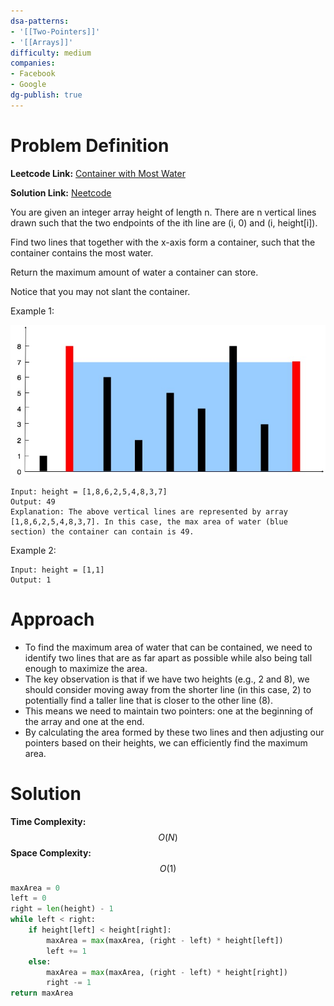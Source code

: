 ```yaml
---
dsa-patterns: 
- '[[Two-Pointers]]'
- '[[Arrays]]'
difficulty: medium
companies: 
- Facebook
- Google
dg-publish: true
---
```

# Problem Definition

**Leetcode Link:** [Container with Most Water](https://leetcode.com/problems/container-with-most-water/)

**Solution Link:** [Neetcode](https://youtu.be/UuiTKBwPgAo?si=FBBeDg_J1mPFqF_b)

You are given an integer array height of length n. There are n vertical lines drawn such that the two endpoints of the ith line are (i, 0) and (i, height[i]).

Find two lines that together with the x-axis form a container, such that the container contains the most water.

Return the maximum amount of water a container can store.

Notice that you may not slant the container.

Example 1:

![alt text](image-7.png)
```
Input: height = [1,8,6,2,5,4,8,3,7]
Output: 49
Explanation: The above vertical lines are represented by array [1,8,6,2,5,4,8,3,7]. In this case, the max area of water (blue section) the container can contain is 49.
```

Example 2:
```
Input: height = [1,1]
Output: 1
```

# Approach

- To find the maximum area of water that can be contained, we need to identify two lines that are as far apart as possible while also being tall enough to maximize the area.
- The key observation is that if we have two heights (e.g., 2 and 8), we should consider moving away from the shorter line (in this case, 2) to potentially find a taller line that is closer to the other line (8).
- This means we need to maintain two pointers: one at the beginning of the array and one at the end.
- By calculating the area formed by these two lines and then adjusting our pointers based on their heights, we can efficiently find the maximum area.

# Solution

**Time Complexity:** $$O(N)$$
**Space Complexity:** $$O(1)$$

```python
maxArea = 0
left = 0
right = len(height) - 1
while left < right:
    if height[left] < height[right]:
        maxArea = max(maxArea, (right - left) * height[left])
        left += 1
    else:
        maxArea = max(maxArea, (right - left) * height[right])
        right -= 1
return maxArea
```